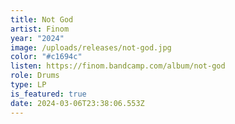 ```yaml
---
title: Not God
artist: Finom
year: "2024"
image: /uploads/releases/not-god.jpg
color: "#c1694c"
listen: https://finom.bandcamp.com/album/not-god
role: Drums
type: LP
is_featured: true
date: 2024-03-06T23:38:06.553Z
---
```

